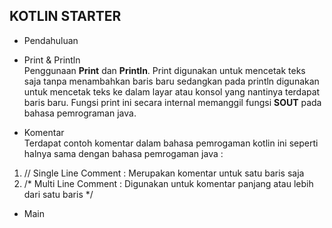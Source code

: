 ## KOTLIN STARTER

* Pendahuluan <br>

* Print & Println <br>
Penggunaan **Print** dan **Println**. Print digunakan untuk mencetak teks saja tanpa menambahkan baris baru sedangkan pada println digunakan untuk mencetak teks ke dalam layar atau konsol yang nantinya terdapat baris baru. Fungsi print ini secara internal memanggil fungsi **SOUT** pada bahasa pemrograman java.

* Komentar <br>
Terdapat contoh komentar dalam bahasa pemrogaman kotlin ini seperti halnya sama dengan bahasa pemrogaman java : 
1. // Single Line Comment : Merupakan komentar untuk satu baris saja
2. /*
   Multi Line Comment : Digunakan untuk komentar panjang atau lebih dari satu baris
   */

* Main <br>

